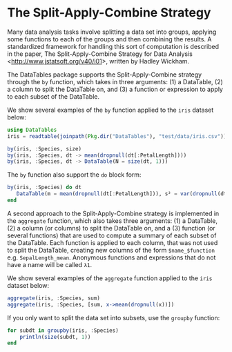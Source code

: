 # The Split-Apply-Combine Strategy

Many data analysis tasks involve splitting a data set into groups, applying some functions to each of the groups and then combining the results. A standardized framework for handling this sort of computation is described in the paper, The Split-Apply-Combine Strategy for Data Analysis \<<http://www.jstatsoft.org/v40/i01>\>, written by Hadley Wickham.

The DataTables package supports the Split-Apply-Combine strategy through the `by` function, which takes in three arguments: (1) a DataTable, (2) a column to split the DataTable on, and (3) a function or expression to apply to each subset of the DataTable.

We show several examples of the `by` function applied to the `iris` dataset below:

```julia
using DataTables
iris = readtable(joinpath(Pkg.dir("DataTables"), "test/data/iris.csv"))

by(iris, :Species, size)
by(iris, :Species, dt -> mean(dropnull(dt[:PetalLength])))
by(iris, :Species, dt -> DataTable(N = size(dt, 1)))
```

The `by` function also support the `do` block form:

```julia
by(iris, :Species) do dt
   DataTable(m = mean(dropnull(dt[:PetalLength])), s² = var(dropnull(dt[:PetalLength])))
end
```

A second approach to the Split-Apply-Combine strategy is implemented in the `aggregate` function, which also takes three arguments: (1) a DataTable, (2) a column (or columns) to split the DataTable on, and a (3) function (or several functions) that are used to compute a summary of each subset of the DataTable. Each function is applied to each column, that was not used to split the DataTable, creating new columns of the form `$name_$function` e.g. `SepalLength_mean`. Anonymous functions and expressions that do not have a name will be called `λ1`.

We show several examples of the `aggregate` function applied to the `iris` dataset below:

```julia
aggregate(iris, :Species, sum)
aggregate(iris, :Species, [sum, x->mean(dropnull(x))])
```

If you only want to split the data set into subsets, use the `groupby` function:

```julia
for subdt in groupby(iris, :Species)
    println(size(subdt, 1))
end
```
